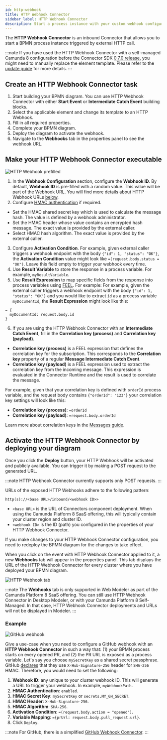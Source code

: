 ```yaml
---
id: http-webhook
title: HTTP Webhook Connector
sidebar_label: HTTP Webhook Connector
description: Start a process instance with your custom webhook configuration, triggered by an external HTTP call.
---
```


The **HTTP Webhook Connector** is an inbound Connector that allows you to start a BPMN process instance triggered by external HTTP call.

:::note
If you have used the HTTP Webhook Connector with a self-managed Camunda 8 configuration before the
Connector SDK [0.7.0 release](https://github.com/camunda/connector-sdk/releases/tag/0.7.0), you might need to manually replace the element template.
Please refer to the [update guide](/guides/update-guide/connectors/060-to-070.md) for more details.
:::

## Create an HTTP Webhook Connector task

1. Start building your BPMN diagram. You can use HTTP Webhook Connector with either **Start Event** or **Intermediate Catch Event** building blocks.
2. Select the applicable element and change its template to an HTTP Webhook.
3. Fill in all required properties.
4. Complete your BPMN diagram.
5. Deploy the diagram to activate the webhook.
6. Navigate to the **Webhooks** tab in the properties panel to see the webhook URL.

## Make your HTTP Webhook Connector executable

![HTTP Webhook prefilled](../img/use-inbound-connector-template-filled.png)

1. In the **Webhook Configuration** section, configure the **Webhook ID**. By default, **Webhook ID** is pre-filled with a random value. This value will be part of the Webhook URL. You will find more details about HTTP Webhook URLs [below](#activate-the-http-webhook-connector-by-deploying-your-diagram).
2. Configure [HMAC authentication](https://en.wikipedia.org/wiki/HMAC) if required.

- Set the HMAC shared secret key which is used to calculate the message hash. The value is defined by a webhook administrator.
- Set the HMAC header whose value contains an encrypted hash message. The exact value is provided by the external caller.
- Select HMAC hash algorithm. The exact value is provided by the external caller.

3. Configure **Activation Condition**. For example, given external caller triggers a webhook endpoint with the body `{"id": 1, "status": "OK"}`, the **Activation Condition** value might look like `=(request.body.status = "OK")`. Leave this field empty to trigger your webhook every time.
4. Use **Result Variable** to store the response in a process variable. For example, `myResultVariable`.
5. Use **Result Expression** to map specific fields from the response into process variables using [FEEL](/components/modeler/feel/what-is-feel.md). For example:
   For example, given the external caller triggers a webhook endpoint with the body `{"id": 1, "status": "OK"}` and you would like to extract `id` as a process variable `myDocumentId`, the **Result Expression** might look like this:

```
= {
  myDocumentId: request.body.id
}
```

6. If you are using the HTTP Webhook Connector with an **Intermediate Catch Event**, fill in the **Correlation key (process)** and **Correlation key (payload)**.

- **Correlation key (process)** is a FEEL expression that defines the correlation key for the subscription. This corresponds to the **Correlation key** property of a regular **Message Intermediate Catch Event**.
- **Correlation key (payload)** is a FEEL expression used to extract the correlation key from the incoming message. This expression is evaluated in the Connector Runtime and the result is used to correlate the message.

For example, given that your correlation key is defined with `orderId` process variable, and the request body contains `{"orderId": "123"}` your correlation key settings will look like this:

- **Correlation key (process)**: `=orderId`
- **Correlation key (payload)**: `=request.body.orderId`

Learn more about correlation keys in the [Messages guide](../../concepts/messages).

## Activate the HTTP Webhook Connector by deploying your diagram

Once you click the **Deploy** button, your HTTP Webhook will be activated and publicly available.
You can trigger it by making a POST request to the generated URL.

:::note
HTTP Webhook Connector currently supports only POST requests.
:::

URLs of the exposed HTTP Webhooks adhere to the following pattern:

`http(s)://<base URL>/inbound/<webhook ID>>`

- `<base URL>` is the URL of Connectors component deployment. When using the Camunda Platform 8 SaaS offering, this will typically contain your cluster region and cluster ID.
- `<webhook ID>` is the ID (path) you configured in the properties of your HTTP Webhook Connector.

If you make changes to your HTTP Webhook Connector configuration, you need to redeploy the BPMN diagram for the changes to take effect.

When you click on the event with HTTP Webhook Connector applied to it, a new **Webhooks** tab will appear in the properties panel.
This tab displays the URL of the HTTP Webhook Connector for every cluster where you have deployed your BPMN diagram.

![HTTP Webhook tab](../img/use-inbound-connector-webhooks-tab.png)

:::note
The **Webhooks** tab is only supported in Web Modeler as part of the Camunda Platform 8 SaaS offering.
You can still use HTTP Webhook Connector in Desktop Modeler, or with your Camunda Platform 8 Self-Managed.
In that case, HTTP Webhook Connector deployments and URLs will not be displayed in Modeler.
:::

### Example

![GitHub webhook](../img/use-inbound-connector-template-filled-gh.png)

Give a use-case when you need to configure a GitHub webhook with an **HTTP Webhook Connector** in such a way that: (1) your BPMN process starts on every opened PR, and (2) the PR URL is exposed as a process variable.
Let's say you choose `mySecretKey` as a shared secret passphrase. GitHub [declares](https://docs.github.com/en/developers/webhooks-and-events/webhooks/securing-your-webhooks) that they use `X-Hub-Signature-256` header for `SHA-256` HMAC.
Therefore, you would need to set the following:

1. **Webhook ID**: any unique to your cluster webhook ID. This will generate a URL to trigger your webhook. In example, `myWebhookPath`.
2. **HMAC Authentication**: `enabled`.
3. **HMAC Secret Key**: `mySecretKey` or `secrets.MY_GH_SECRET`.
4. **HMAC Header**: `X-Hub-Signature-256`.
5. **HMAC Algorithm**: `SHA-256`.
6. **Activation Condition**: `=(request.body.action = "opened")`.
7. **Variable Mapping**: `={prUrl: request.body.pull_request.url}`.
8. Click `Deploy`.

:::note
For GitHub, there is a simplified [GitHub Webhook Connector](/components/connectors/out-of-the-box-connectors/github-webhook.md).
:::
